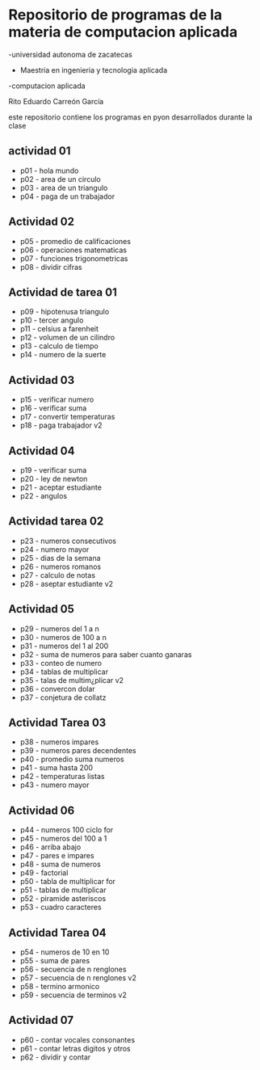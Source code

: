 # Repositorio de programas de la materia de computacion aplicada

-universidad autonoma de zacatecas

- Maestria en ingenieria y tecnologia aplicada

-computacion aplicada

Rito Eduardo Carreón García

este repositorio contiene los programas en pyon desarrollados durante la clase

## actividad 01
 - p01 - hola mundo
 - p02 - area de un circulo
 - p03 - area de un triangulo
 - p04 - paga de un trabajador

## Actividad 02
 - p05 - promedio de calificaciones
 - p06 - operaciones matematicas
 - p07 - funciones trigonometricas
 - p08 - dividir cifras

## Actividad de tarea 01
 - p09 - hipotenusa triangulo
 - p10 - tercer angulo
 - p11 - celsius a farenheit
 - p12 - volumen de un cilindro
 - p13 - calculo de tiempo
 - p14 - numero de la suerte
## Actividad 03
 - p15 - verificar numero
 - p16 - verificar suma
 - p17 - convertir temperaturas
 - p18 - paga trabajador v2
## Actividad 04
 - p19 - verificar suma
 - p20 - ley de newton
 - p21 - aceptar estudiante
 - p22 - angulos
## Actividad tarea 02
 - p23 - numeros consecutivos
 - p24 - numero mayor
 - p25 - dias de la semana
 - p26 - numeros romanos
 - p27 - calculo de notas
 - p28 - aseptar estudiante v2
## Actividad 05
 - p29 - numeros del 1 a n
 - p30 - numeros de 100 a n
 - p31 - numeros del 1 al 200
 - p32 - suma de numeros para saber cuanto ganaras
 - p33 - conteo de numero
 - p34 - tablas de multiplicar
 - p35 - talas de multim¿plicar v2
 - p36 - convercon dolar
 - p37 - conjetura de collatz
## Actividad Tarea 03
 - p38 - numeros impares
 - p39 - numeros pares decendentes
 - p40 - promedio suma numeros 
 - p41 - suma hasta 200
 - p42 - temperaturas listas
 - p43 - numero mayor
## Actividad 06
 - p44 - numeros 100 ciclo for
 - p45 - numeros del 100 a 1
 - p46 - arriba abajo
 - p47 - pares e impares
 - p48 - suma de numeros
 - p49 - factorial
 - p50 - tabla de multiplicar for
 - p51 - tablas de multiplicar
 - p52 - piramide asteriscos
 - p53 - cuadro caracteres
## Actividad Tarea 04
- p54 - numeros de 10 en 10
- p55 - suma de pares
- p56 - secuencia de n renglones
- p57 - secuencia de n renglones v2
- p58 - termino armonico
- p59 - secuencia de terminos v2

## Actividad 07
 - p60 - contar vocales consonantes
 - p61 - contar letras digitos y otros 
 - p62 - dividir y contar 